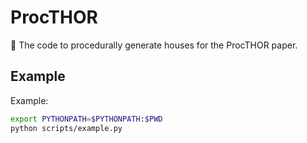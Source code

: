 # ProcTHOR

🏡 The code to procedurally generate houses for the ProcTHOR paper.

## Example

Example:
```bash
export PYTHONPATH=$PYTHONPATH:$PWD
python scripts/example.py
```
